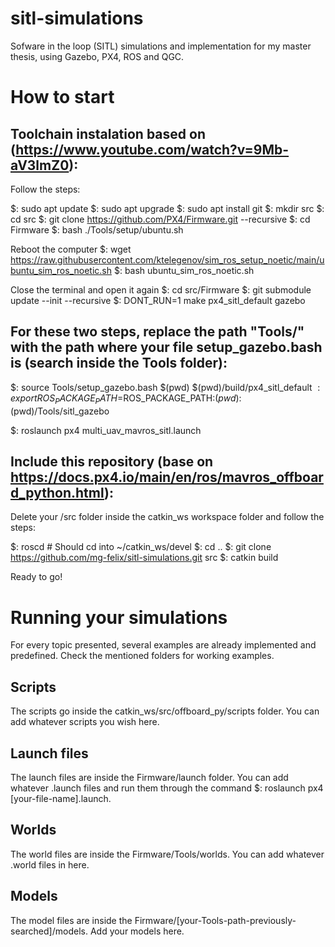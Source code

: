 # sitl-simulations
Sofware in the loop (SITL) simulations and implementation for my master thesis, using Gazebo, PX4, ROS and QGC.

# How to start

## Toolchain instalation based on (https://www.youtube.com/watch?v=9Mb-aV3lmZ0):

Follow the steps:

$: sudo apt update
$: sudo apt upgrade
$: sudo apt install git
$: mkdir src
$: cd src
$: git clone https://github.com/PX4/Firmware.git --recursive
$: cd Firmware
$: bash ./Tools/setup/ubuntu.sh

Reboot the computer
$: wget https://raw.githubusercontent.com/ktelegenov/sim_ros_setup_noetic/main/ubuntu_sim_ros_noetic.sh
$: bash ubuntu_sim_ros_noetic.sh

Close the terminal and open it again
$: cd src/Firmware
$: git submodule update --init --recursive
$: DONT_RUN=1 make px4_sitl_default gazebo

## For these two steps, replace the path "Tools/" with the path where your file setup_gazebo.bash is (search inside the Tools folder):
$: source Tools/setup_gazebo.bash $(pwd) $(pwd)/build/px4_sitl_default
$: export ROS_PACKAGE_PATH=$ROS_PACKAGE_PATH:$(pwd):$(pwd)/Tools/sitl_gazebo

$: roslaunch px4 multi_uav_mavros_sitl.launch

## Include this repository (base on https://docs.px4.io/main/en/ros/mavros_offboard_python.html):

Delete your /src folder inside the catkin_ws workspace folder and follow the steps:

$: roscd  # Should cd into ~/catkin_ws/devel
$: cd .. 
$: git clone https://github.com/mg-felix/sitl-simulations.git src
$: catkin build

Ready to go!

# Running your simulations

For every topic presented, several examples are already implemented and predefined. Check the mentioned folders for working examples.

## Scripts

The scripts go inside the catkin_ws/src/offboard_py/scripts folder. You can add whatever scripts you wish here.

## Launch files

The launch files are inside the Firmware/launch folder. You can add whatever .launch files and run them through the command $: roslaunch px4 [your-file-name].launch.

## Worlds

The world files are inside the Firmware/Tools/worlds. You can add whatever .world files in here.

## Models

The model files are inside the Firmware/[your-Tools-path-previously-searched]/models. Add your models here.
